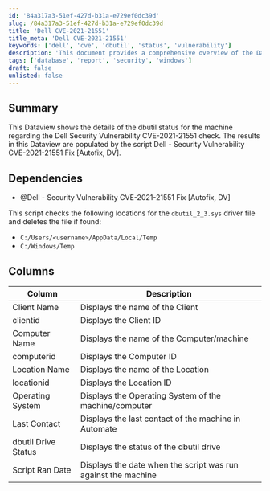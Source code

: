 ```yaml
---
id: '84a317a3-51ef-427d-b31a-e729ef0dc39d'
slug: /84a317a3-51ef-427d-b31a-e729ef0dc39d
title: 'Dell CVE-2021-21551'
title_meta: 'Dell CVE-2021-21551'
keywords: ['dell', 'cve', 'dbutil', 'status', 'vulnerability']
description: 'This document provides a comprehensive overview of the Dataview that displays the dbutil status for machines checked against the Dell Security Vulnerability CVE-2021-21551. It details the script used for the check, its dependencies, and the columns included in the Dataview.'
tags: ['database', 'report', 'security', 'windows']
draft: false
unlisted: false
---
```


## Summary

This Dataview shows the details of the dbutil status for the machine regarding the Dell Security Vulnerability CVE-2021-21551 check. The results in this Dataview are populated by the script Dell - Security Vulnerability CVE-2021-21551 Fix [Autofix, DV].

## Dependencies

- @Dell - Security Vulnerability CVE-2021-21551 Fix [Autofix, DV]

This script checks the following locations for the `dbutil_2_3.sys` driver file and deletes the file if found:

- `C:/Users/<username>/AppData/Local/Temp`
- `C:/Windows/Temp`

## Columns

| Column                | Description                                              |
|----------------------|----------------------------------------------------------|
| Client Name          | Displays the name of the Client                          |
| clientid             | Displays the Client ID                                   |
| Computer Name        | Displays the name of the Computer/machine                |
| computerid           | Displays the Computer ID                                 |
| Location Name        | Displays the name of the Location                        |
| locationid           | Displays the Location ID                                 |
| Operating System     | Displays the Operating System of the machine/computer    |
| Last Contact         | Displays the last contact of the machine in Automate     |
| dbutil Drive Status  | Displays the status of the dbutil drive                  |
| Script Ran Date      | Displays the date when the script was run against the machine |